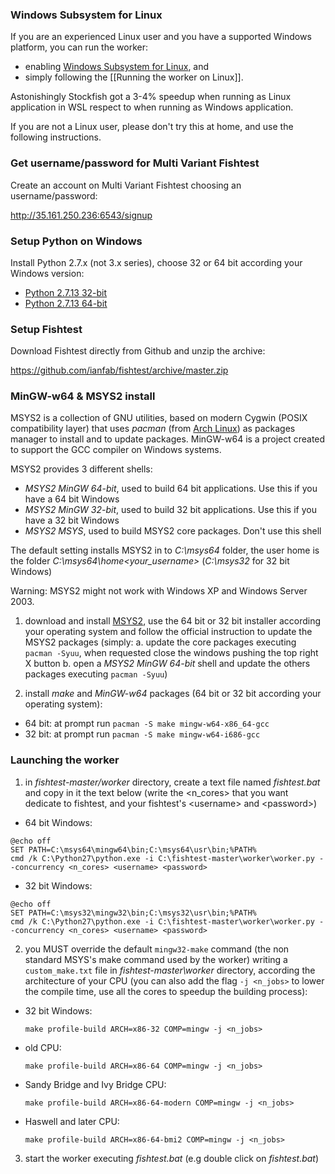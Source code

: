 ### Windows Subsystem for Linux
If you are an experienced Linux user and you have a supported Windows platform, you can run the worker:
* enabling [Windows Subsystem for Linux](https://msdn.microsoft.com/en-us/commandline/wsl/install_guide), and
* simply following the [[Running the worker on Linux]].

Astonishingly Stockfish got a 3-4% speedup when running as Linux application in WSL respect to when running as Windows application.

If you are not a Linux user, please don't try this at home, and use the following instructions.

### Get username/password for Multi Variant Fishtest

Create an account on Multi Variant Fishtest choosing an username/password:

http://35.161.250.236:6543/signup

### Setup Python on Windows

Install Python 2.7.x (not 3.x series), choose 32 or 64 bit according your Windows version:
* [Python 2.7.13 32-bit](https://www.python.org/ftp/python/2.7.13/python-2.7.13.msi)
* [Python 2.7.13 64-bit](https://www.python.org/ftp/python/2.7.13/python-2.7.13.amd64.msi)

### Setup Fishtest

Download Fishtest directly from Github and unzip the archive:

https://github.com/ianfab/fishtest/archive/master.zip


### MinGW-w64 & MSYS2 install

MSYS2 is a collection of GNU utilities, based on modern Cygwin (POSIX compatibility layer) that uses *pacman* (from [Arch Linux](https://wiki.archlinux.org/index.php/pacman)) as packages manager to install and to update packages. MinGW-w64 is a project created to support the GCC compiler on Windows systems.

MSYS2 provides 3 different shells:
* *MSYS2 MinGW 64-bit*, used to build 64 bit applications. Use this if you have a 64 bit Windows
* *MSYS2 MinGW 32-bit*, used to build 32 bit applications. Use this if you have a 32 bit Windows
* *MSYS2 MSYS*, used to build MSYS2 core packages. Don't use this shell

The default setting installs MSYS2 in to *C:\msys64* folder, the user home is the folder *C:\msys64\home\<your_username>* 
 (*C:\msys32* for 32 bit Windows)

Warning: MSYS2 might not work with Windows XP and Windows Server 2003.

1. download and install [MSYS2](http://msys2.github.io/), use the 64 bit or 32 bit installer according your operating system and follow the official instruction to update the MSYS2 packages (simply: a. update the core packages executing `pacman -Syuu`, when requested close the windows pushing the top right X button b. open a *MSYS2 MinGW 64-bit* shell and update the others packages executing `pacman -Syuu`)

2. install *make* and *MinGW-w64* packages (64 bit or 32 bit according your operating system):
  * 64 bit: at prompt run `pacman -S make mingw-w64-x86_64-gcc`
  * 32 bit: at prompt run `pacman -S make mingw-w64-i686-gcc`


### Launching the worker
1. in *fishtest-master/worker* directory, create a text file named *fishtest.bat* and copy in it the text below (write the \<n_cores\> that you want dedicate to fishtest, and your fishtest's \<username\> and \<password\>)
  * 64 bit Windows:
  ```
  @echo off
  SET PATH=C:\msys64\mingw64\bin;C:\msys64\usr\bin;%PATH%
  cmd /k C:\Python27\python.exe -i C:\fishtest-master\worker\worker.py --concurrency <n_cores> <username> <password>
  ```
  * 32 bit Windows:
  ```
  @echo off
  SET PATH=C:\msys32\mingw32\bin;C:\msys32\usr\bin;%PATH%
  cmd /k C:\Python27\python.exe -i C:\fishtest-master\worker\worker.py --concurrency <n_cores> <username> <password>
  ```

2. you MUST override the default `mingw32-make` command (the non standard MSYS's make command used by the worker) writing a `custom_make.txt` file in *fishtest-master\worker* directory, according the architecture of your CPU (you can also add the flag `-j <n_jobs>` to lower the compile time, use all the cores to speedup the building process):
 * 32 bit Windows:

   ``
    make profile-build ARCH=x86-32 COMP=mingw -j <n_jobs>
   ``

 * old CPU:

   ``
    make profile-build ARCH=x86-64 COMP=mingw -j <n_jobs>
   ``

 * Sandy Bridge and Ivy Bridge CPU:

   ``
     make profile-build ARCH=x86-64-modern COMP=mingw -j <n_jobs>
   ``

 * Haswell and later CPU:

   ``
    make profile-build ARCH=x86-64-bmi2 COMP=mingw -j <n_jobs>
   ``
3. start the worker executing *fishtest.bat* (e.g double click on *fishtest.bat*)
